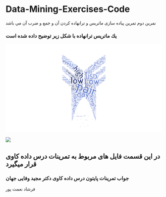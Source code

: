 # Data-Mining-Exercises-Code

نمرين دوم تمرين پیاده سازی ماتريس و ترانهاده كردن آن و جمع و ضرب آن مي باشد
### يك ماتريس ترانهاده با شكل زير توضيح داده شده است

[![](https://github.com/farshadnp/Data-Mining-Exercises-Code/blob/main/logoWordCloud.png)](https://#/)

[![](https://blog.faradars.org/wp-content/uploads/2019/07/Matrix-Transpose.gif)](https://#/)


## در این قسمت فایل های مربوط به تمرینات درس داده کاوی قرار میگیرد
### جواب تمرینات پایتون درس داده کاوی دكتر مجید وفایی جهان
فرشاد نعمت پور
